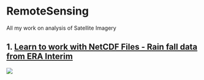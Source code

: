 # RemoteSensing
All my work on analysis of Satellite Imagery

## 1. [Learn to work with NetCDF Files - Rain fall data from ERA Interim](https://github.com/d-saikrishna/RemoteSensing/tree/master/Rainfall)
<img src="https://github.com/d-saikrishna/RemoteSensing/blob/master/Rainfall/ADC0760B-924B-4395-997B-42854A082166.gif" />
